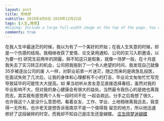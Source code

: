 ```yaml
---
layout: post
title: 奇晓梦
subtitle: 2019年4月6日-2019年12月22日
tags: [人生,情感]
#bigimg: Include a large full-width image at the top of the page. You can either give the path to a single image, or provide a list of images to cycle through.
comments: true
---
```

在我人生中最迷茫的时候，我以为有了一个美好的开始；在我人生失意的时候，却是一个伤感的结局。我相继收获了爱情、论文录用通知、公司的实习入职邀请，以为要一扫
研究生前两年的阴霾，熟不知这只是假象，就像一场梦一般，在十月底我失去了实习转正的机会，公司把我拖到了一个令人绝望的时间，我发现自己就像35岁被逐出公司的废
人一样，对职业前景一片迷茫，随之而来的是病急乱投医，在面试失败了几次后，让我的身体和心理都有不小的打击，毕业论文匆匆忙忙写完导致延毕的可能性大大提高。如
果当初听从舍友意见直接选择春招，虽然对我的毕业影响不大，但对我的身心健康会有很大的益处。当然最令我伤心的是她也离我而去，其实我有感觉两个人有一段时间不在
一起会疏远，分手之后我想了很久，也许我这个人是没什么意思吧。看着女友、工作、学业、土地相继离我远去，我变得一无所有。也许老天是想告诉我南京不是一个值得我
留恋的地方，所以他迅速修好了这段破碎的时空，而我却不知自己是庄生还是蝴蝶。
[庄生晓梦迷蝴蝶](https://photos.app.goo.gl/HZ3T8eiVLA9d6pp56)
